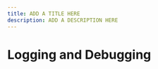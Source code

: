 ```yaml
---
title: ADD A TITLE HERE
description: ADD A DESCRIPTION HERE
---
```


Logging and Debugging
===============
